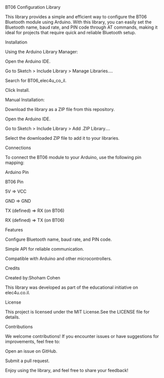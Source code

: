 BT06 Configuration Library

This library provides a simple and efficient way to configure the BT06 Bluetooth module using Arduino. With this library, you can easily set the Bluetooth name, baud rate, and PIN code through AT commands, making it ideal for projects that require quick and reliable Bluetooth setup.


Installation

Using the Arduino Library Manager:

Open the Arduino IDE.

Go to Sketch > Include Library > Manage Libraries....

Search for BT06_elec4u_co_il.

Click Install.

Manual Installation:

Download the library as a ZIP file from this repository.

Open the Arduino IDE.

Go to Sketch > Include Library > Add .ZIP Library....

Select the downloaded ZIP file to add it to your libraries.


Connections

To connect the BT06 module to your Arduino, use the following pin mapping:

Arduino Pin

BT06 Pin

5V => VCC

GND => GND

TX (defined) => RX (on BT06)

RX (defined) => TX (on BT06)


Features

Configure Bluetooth name, baud rate, and PIN code.

Simple API for reliable communication.

Compatible with Arduino and other microcontrollers.


Credits

Created by:Shoham Cohen

This library was developed as part of the educational initiative on elec4u.co.il.


License

This project is licensed under the MIT License.See the LICENSE file for details.


Contributions

We welcome contributions! If you encounter issues or have suggestions for improvements, feel free to:

Open an issue on GitHub.

Submit a pull request.

Enjoy using the library, and feel free to share your feedback!
